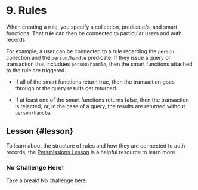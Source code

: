 # 9. Rules

When creating a rule, you specify a collection, predicate/s, and smart functions. That rule can then be connected to particular users and auth records.

For example, a user can be connected to a rule regarding the `person` collection and the `person/handle` predicate. If they issue a query or transaction that includues `person/handle`, then the smart functions attached to the rule are triggered.

- If all of the smart functions return true, then the transaction goes through or the query results get returned.

- If at least one of the smart functions returns false, then the transaction is rejected, or, in the case of a query, the results are returned without `person/handle`.

## Lesson {#lesson}

To learn about the structure of rules and how they are connected to auth records, the <a href="/lesson/im-permissions/1" target="_blank">Persmissions Lesson</a> is a helpful resource to learn more.

<div class="challenge">
<h3>No Challenge Here!</h3>
<p>Take a break! No challenge here.</p>
</div>
